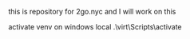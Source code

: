 this is repository for 2go.nyc and I will work on this

activate venv on windows local
.\virt\Scripts\activate


